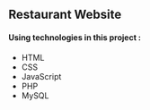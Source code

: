 ## Restaurant Website
#### Using technologies in this project :
* HTML
* CSS
* JavaScript
* PHP
* MySQL
